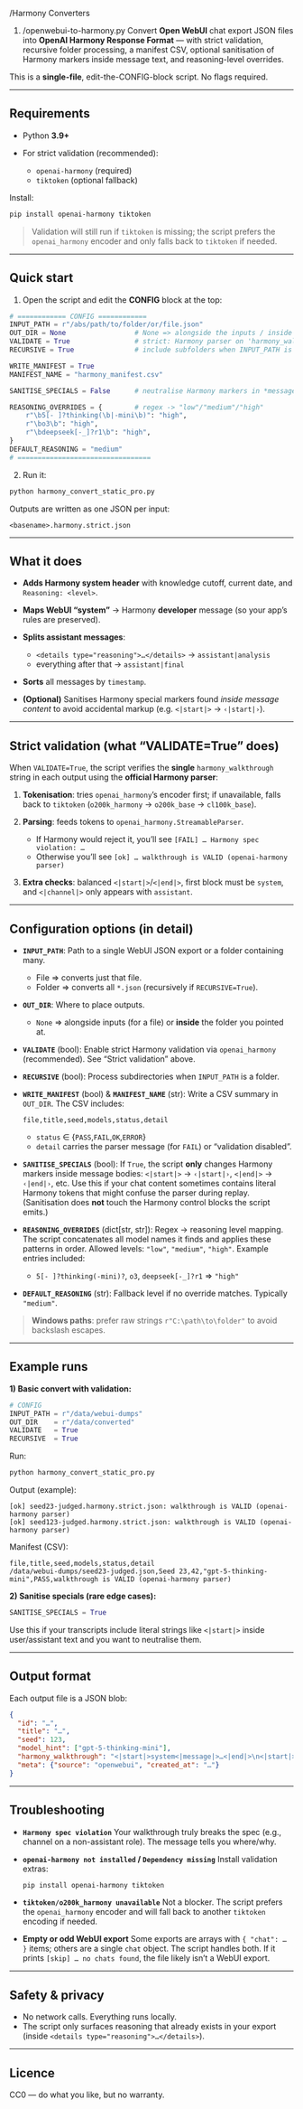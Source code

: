 /Harmony Converters

1. /openwebui-to-harmony.py
Convert **Open WebUI** chat export JSON files into **OpenAI Harmony Response Format** — with strict validation, recursive folder processing, a manifest CSV, optional sanitisation of Harmony markers inside message text, and reasoning-level overrides.

This is a **single-file**, edit-the-CONFIG-block script. No flags required.

---

## Requirements

* Python **3.9+**
* For strict validation (recommended):

  * `openai-harmony` (required)
  * `tiktoken` (optional fallback)

Install:

```bash
pip install openai-harmony tiktoken
```

> Validation will still run if `tiktoken` is missing; the script prefers the `openai_harmony` encoder and only falls back to `tiktoken` if needed.

---

## Quick start

1. Open the script and edit the **CONFIG** block at the top:

```python
# ============ CONFIG ============
INPUT_PATH = r"/abs/path/to/folder/or/file.json"
OUT_DIR = None                 # None => alongside the inputs / inside the folder
VALIDATE = True                # strict: Harmony parser on 'harmony_walkthrough'
RECURSIVE = True               # include subfolders when INPUT_PATH is a folder

WRITE_MANIFEST = True
MANIFEST_NAME = "harmony_manifest.csv"

SANITISE_SPECIALS = False      # neutralise Harmony markers in *message content* only

REASONING_OVERRIDES = {        # regex -> "low"/"medium"/"high"
    r"\b5[- ]?thinking(\b|-mini\b)": "high",
    r"\bo3\b": "high",
    r"\bdeepseek[-_]?r1\b": "high",
}
DEFAULT_REASONING = "medium"
# =================================
```

2. Run it:

```bash
python harmony_convert_static_pro.py
```

Outputs are written as one JSON per input:

```
<basename>.harmony.strict.json
```

---

## What it does

* **Adds Harmony system header** with knowledge cutoff, current date, and `Reasoning: <level>`.
* **Maps WebUI “system”** → Harmony **developer** message (so your app’s rules are preserved).
* **Splits assistant messages**:

  * `<details type="reasoning">…</details>` → `assistant|analysis`
  * everything after that → `assistant|final`
* **Sorts** all messages by `timestamp`.
* **(Optional)** Sanitises Harmony special markers found *inside message content* to avoid accidental markup (e.g. `<|start|>` → `‹|start|›`).

---

## Strict validation (what “VALIDATE=True” does)

When `VALIDATE=True`, the script verifies the **single** `harmony_walkthrough` string in each output using the **official Harmony parser**:

1. **Tokenisation**: tries `openai_harmony`’s encoder first; if unavailable, falls back to `tiktoken` (`o200k_harmony` → `o200k_base` → `cl100k_base`).
2. **Parsing**: feeds tokens to `openai_harmony.StreamableParser`.

   * If Harmony would reject it, you’ll see `[FAIL] … Harmony spec violation: …`
   * Otherwise you’ll see `[ok] … walkthrough is VALID (openai-harmony parser)`
3. **Extra checks**: balanced `<|start|>`/`<|end|>`, first block must be `system`, and `<|channel|>` only appears with `assistant`.

---

## Configuration options (in detail)

* **`INPUT_PATH`**:
  Path to a single WebUI JSON export or a folder containing many.

  * File ⇒ converts just that file.
  * Folder ⇒ converts all `*.json` (recursively if `RECURSIVE=True`).

* **`OUT_DIR`**:
  Where to place outputs.

  * `None` ⇒ alongside inputs (for a file) or **inside** the folder you pointed at.

* **`VALIDATE`** (bool):
  Enable strict Harmony validation via `openai_harmony` (recommended). See “Strict validation” above.

* **`RECURSIVE`** (bool):
  Process subdirectories when `INPUT_PATH` is a folder.

* **`WRITE_MANIFEST`** (bool) & **`MANIFEST_NAME`** (str):
  Write a CSV summary in `OUT_DIR`. The CSV includes:

  ```
  file,title,seed,models,status,detail
  ```

  * `status` ∈ {`PASS`,`FAIL`,`OK`,`ERROR`}
  * `detail` carries the parser message (for `FAIL`) or “validation disabled”.

* **`SANITISE_SPECIALS`** (bool):
  If `True`, the script **only** changes Harmony markers inside message bodies:
  `<|start|>` → `‹|start|›`, `<|end|>` → `‹|end|›`, etc.
  Use this if your chat content sometimes contains literal Harmony tokens that might confuse the parser during replay. (Sanitisation does **not** touch the Harmony control blocks the script emits.)

* **`REASONING_OVERRIDES`** (dict\[str, str]):
  Regex → reasoning level mapping. The script concatenates all model names it finds and applies these patterns in order. Allowed levels: `"low"`, `"medium"`, `"high"`.
  Example entries included:

  * `5[- ]?thinking(-mini)?`, `o3`, `deepseek[-_]?r1` ⇒ `"high"`

* **`DEFAULT_REASONING`** (str):
  Fallback level if no override matches. Typically `"medium"`.

> **Windows paths**: prefer raw strings `r"C:\path\to\folder"` to avoid backslash escapes.

---

## Example runs

**1) Basic convert with validation:**

```python
# CONFIG
INPUT_PATH = r"/data/webui-dumps"
OUT_DIR    = r"/data/converted"
VALIDATE   = True
RECURSIVE  = True
```

Run:

```bash
python harmony_convert_static_pro.py
```

Output (example):

```
[ok] seed23-judged.harmony.strict.json: walkthrough is VALID (openai-harmony parser)
[ok] seed123-judged.harmony.strict.json: walkthrough is VALID (openai-harmony parser)
```

Manifest (CSV):

```csv
file,title,seed,models,status,detail
/data/webui-dumps/seed23-judged.json,Seed 23,42,"gpt-5-thinking-mini",PASS,walkthrough is VALID (openai-harmony parser)
```

**2) Sanitise specials (rare edge cases):**

```python
SANITISE_SPECIALS = True
```

Use this if your transcripts include literal strings like `<|start|>` inside user/assistant text and you want to neutralise them.

---

## Output format

Each output file is a JSON blob:

```json
{
  "id": "…",
  "title": "…",
  "seed": 123,
  "model_hint": ["gpt-5-thinking-mini"],
  "harmony_walkthrough": "<|start|>system<|message|>…<|end|>\n<|start|>user<|message|>…",
  "meta": {"source": "openwebui", "created_at": "…"}
}
```

---

## Troubleshooting

* **`Harmony spec violation`**
  Your walkthrough truly breaks the spec (e.g., channel on a non-assistant role). The message tells you where/why.

* **`openai-harmony not installed` / `Dependency missing`**
  Install validation extras:

  ```bash
  pip install openai-harmony tiktoken
  ```

* **`tiktoken/o200k_harmony unavailable`**
  Not a blocker. The script prefers the `openai_harmony` encoder and will fall back to another `tiktoken` encoding if needed.

* **Empty or odd WebUI export**
  Some exports are arrays with `{ "chat": … }` items; others are a single `chat` object. The script handles both. If it prints `[skip] … no chats found`, the file likely isn’t a WebUI export.

---

## Safety & privacy

* No network calls. Everything runs locally.
* The script only surfaces reasoning that already exists in your export (inside `<details type="reasoning">…</details>`).

---

## Licence

CC0 — do what you like, but no warranty.
